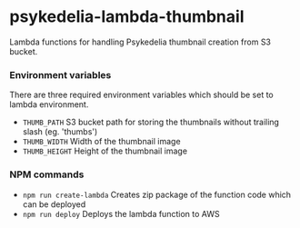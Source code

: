 # psykedelia-lambda-thumbnail
Lambda functions for handling Psykedelia thumbnail creation from S3 bucket.

### Environment variables
There are three required environment variables which should be set to lambda environment.

- `THUMB_PATH` S3 bucket path for storing the thumbnails without trailing slash (eg. 'thumbs')
- `THUMB_WIDTH` Width of the thumbnail image
- `THUMB_HEIGHT` Height of the thumbnail image

### NPM commands

- `npm run create-lambda` Creates zip package of the function code which can be deployed
- `npm run deploy` Deploys the lambda function to AWS

